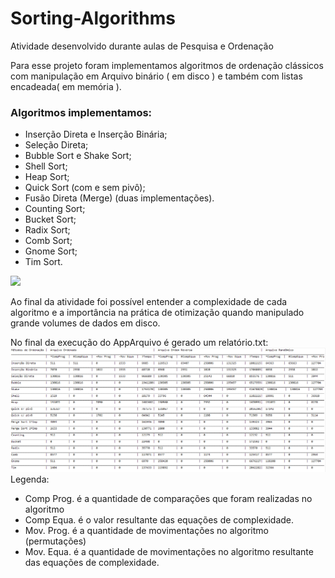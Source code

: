 # Sorting-Algorithms

Atividade desenvolvido durante aulas de Pesquisa e Ordenação

Para esse projeto foram implementamos algoritmos de ordenação clássicos com manipulação em Arquivo binário ( em disco ) e também com listas encadeada( em memória ).

### Algoritmos implementamos: 
- Inserção Direta e Inserção Binária; 
- Seleção Direta; 
- Bubble Sort e Shake Sort; 
- Shell Sort; 
- Heap Sort; 
- Quick Sort (com e sem pivô); 
- Fusão Direta (Merge) (duas implementações). 
- Counting Sort; 
- Bucket Sort; 
- Radix Sort; 
- Comb Sort; 
- Gnome Sort; 
- Tim Sort. 

<img src="https://miro.medium.com/max/2096/1*XxrlvcJtjEYYzXaBdObvOg.png">

Ao final da atividade foi possível entender a complexidade de cada algoritmo e a importância na prática de otimização quando manipulado grande volumes de dados em disco. 

No final da execução do AppArquivo é gerado um relatório.txt:<br>
<img src ="https://github.com/Italoko/Sorting-Algorithms/blob/main/relatorio.png"><br>
Legenda:
- Comp Prog. é a quantidade de comparações que foram realizadas no algoritmo
- Comp Equa. é o valor resultante das equações de complexidade.
- Mov. Prog. é a quantidade de movimentações no algoritmo (permutações)
- Mov. Equa. é a quantidade de movimentações no algoritmo resultante das equações de complexidade.
